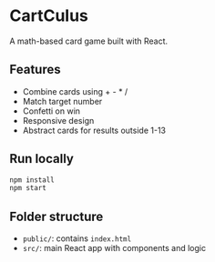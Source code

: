 # CartCulus

A math-based card game built with React.

## Features
- Combine cards using + - * /
- Match target number
- Confetti on win
- Responsive design
- Abstract cards for results outside 1-13

## Run locally
```bash
npm install
npm start
```

## Folder structure
- `public/`: contains `index.html`
- `src/`: main React app with components and logic